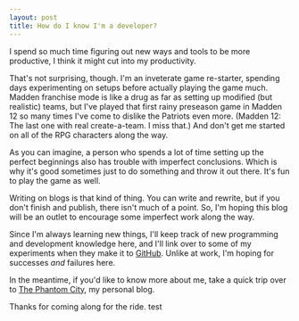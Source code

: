 ```yaml
---
layout: post
title: How do I know I'm a developer?
---
```


I spend so much time figuring out new ways and tools to be more productive, I think it might cut into my productivity.

That's not surprising, though. I'm an inveterate game re-starter, spending days experimenting on setups before actually playing the game much. Madden franchise mode is like a drug as far as setting up modified (but realistic) teams, but I've played that first rainy preseason game in Madden 12 so many times I've come to dislike the Patriots even more. (Madden 12: The last one with real create-a-team. I miss that.) And don't get me started on all of the RPG characters along the way.

As you can imagine, a person who spends a lot of time setting up the perfect beginnings also has trouble with imperfect conclusions. Which is why it's good sometimes just to do something and throw it out there. It's fun to play the game as well.

Writing on blogs is that kind of thing. You can write and rewrite, but if you don't finish and publish, there isn't much of a point. So, I'm hoping this blog will be an outlet to encourage some imperfect work along the way.

Since I'm always learning new things, I'll keep track of new programming and development knowledge here, and I'll link over to some of my experiments when they make it to [GitHub](https://github.com/shanethacker). Unlike at work, I'm hoping for successes *and* failures here.

In the meantime, if you'd like to know more about me, take a quick trip over to [The Phantom City](http://www.thephantomcity.com), my personal blog.

Thanks for coming along for the ride. test
